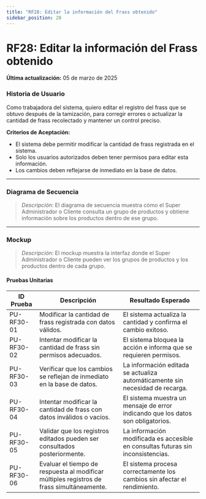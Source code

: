 ```yaml
---
title: "RF28: Editar la información del Frass obtenido"  
sidebar_position: 28
---
```


# RF28: Editar la información del Frass obtenido

**Última actualización:** 05 de marzo de 2025

### Historia de Usuario
Como trabajadora del sistema, quiero editar el registro del frass que se obtuvo después de la tamización, para corregir errores o actualizar la cantidad de frass recolectado y mantener un control preciso.


  **Criterios de Aceptación:**
  - El sistema debe permitir modificar la cantidad de frass registrada en el sistema.
  - Solo los usuarios autorizados deben tener permisos para editar esta información.
  - Los cambios deben reflejarse de inmediato en la base de datos.

---

### Diagrama de Secuencia

> *Descripción*: El diagrama de secuencia muestra cómo el Super Administrador o Cliente consulta un grupo de productos y obtiene información sobre los productos dentro de ese grupo.

---

### Mockup

> *Descripción*: El mockup muestra la interfaz donde el Super Administrador o Cliente pueden ver los grupos de productos y los productos dentro de cada grupo.

#### Pruebas Unitarias 
| ID Prueba  | Descripción                                               | Resultado Esperado  |
|------------|-----------------------------------------------------------|---------------------|
| PU-RF30-01 | Modificar la cantidad de frass registrada con datos válidos. | El sistema actualiza la cantidad y confirma el cambio exitoso. |
| PU-RF30-02 | Intentar modificar la cantidad de frass sin permisos adecuados. | El sistema bloquea la acción e informa que se requieren permisos. |
| PU-RF30-03 | Verificar que los cambios se reflejan de inmediato en la base de datos. | La información editada se actualiza automáticamente sin necesidad de recarga. |
| PU-RF30-04 | Intentar modificar la cantidad de frass con datos inválidos o vacíos. | El sistema muestra un mensaje de error indicando que los datos son obligatorios. |
| PU-RF30-05 | Validar que los registros editados pueden ser consultados posteriormente. | La información modificada es accesible en consultas futuras sin inconsistencias. |
| PU-RF30-06 | Evaluar el tiempo de respuesta al modificar múltiples registros de frass simultáneamente. | El sistema procesa correctamente los cambios sin afectar el rendimiento. |
